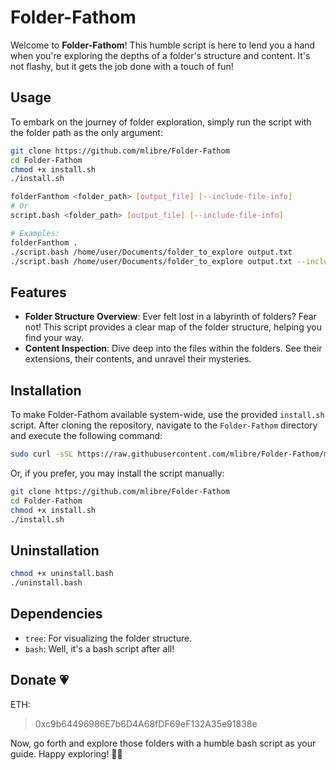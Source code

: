 # Folder-Fathom

Welcome to **Folder-Fathom**! This humble script is here to lend you a hand when you're exploring the depths of a folder's structure and content. It's not flashy, but it gets the job done with a touch of fun!

## Usage

To embark on the journey of folder exploration, simply run the script with the folder path as the only argument:

```bash
git clone https://github.com/mlibre/Folder-Fathom
cd Folder-Fathom
chmod +x install.sh
./install.sh

folderFanthom <folder_path> [output_file] [--include-file-info]
# Or
script.bash <folder_path> [output_file] [--include-file-info]

# Examples:
folderFanthom .
./script.bash /home/user/Documents/folder_to_explore output.txt
./script.bash /home/user/Documents/folder_to_explore output.txt --include-file-info
```

## Features

- **Folder Structure Overview**: Ever felt lost in a labyrinth of folders? Fear not! This script provides a clear map of the folder structure, helping you find your way.
- **Content Inspection**: Dive deep into the files within the folders. See their extensions, their contents, and unravel their mysteries.

## Installation

To make Folder-Fathom available system-wide, use the provided `install.sh` script. After cloning the repository, navigate to the `Folder-Fathom` directory and execute the following command:

```bash
sudo curl -sSL https://raw.githubusercontent.com/mlibre/Folder-Fathom/main/direct-install.sh | bash
```

Or, if you prefer, you may install the script manually:

```bash
git clone https://github.com/mlibre/Folder-Fathom
cd Folder-Fathom
chmod +x install.sh
./install.sh
```

## Uninstallation

```bash
chmod +x uninstall.bash
./uninstall.bash
```

## Dependencies

- `tree`: For visualizing the folder structure.
- `bash`: Well, it's a bash script after all!

## Donate :heartpulse:

ETH:
> 0xc9b64496986E7b6D4A68fDF69eF132A35e91838e

Now, go forth and explore those folders with a humble bash script as your guide. Happy exploring! 🚀📁
